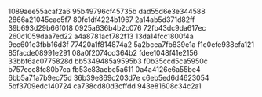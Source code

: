1089aee55acaf2a6
95b49796cf45735b
dad55d6e3e344588
2866a21045cac5f7
80fc1df4224b1967
2a14ab5d371d82ff
39b693d29b66f018
0925a636b4b2c076
72fb43dc9da617ec
260c1059daa7ed22
a4a8781acf782f13
13da14fcc1800f4a
9ec601e3fbb16d3f
77420a1f814874a2
5a2bcea7fb839e1a
f1c0efe938efa121
85facde08991e291
08a0f2074cd364b2
fdee1048f41e2156
33bbf6ac0775828d
bb5349485a9595b3
f0b35ccd5ca5950c
b757ecc8fc80b7ca
fb53e83aebc5a611
0a4a4126e6a55be4
6bb5a71a7b9ec75d
36b39e869c203d7e
c6eb5ed6d4623054
5bf3709edc140724
ca738cd80d3cffdd
943e81608c34c2a1
